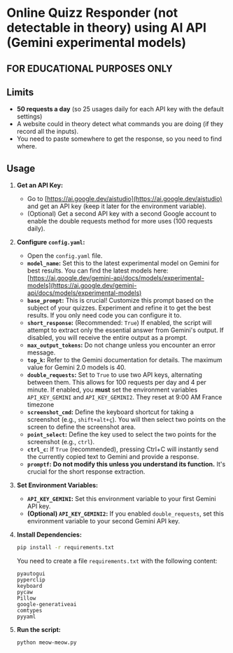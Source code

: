 # Online Quizz Responder (not detectable in theory) using AI API (Gemini experimental models)

## FOR EDUCATIONAL PURPOSES ONLY

## Limits

*   **50 requests a day** (so 25 usages daily for each API key with the default settings)
*   A website could in theory detect what commands you are doing (if they record all the inputs).
*   You need to paste somewhere to get the response, so you need to find where.

## Usage

1. **Get an API Key:**
    *   Go to [https://ai.google.dev/aistudio](https://ai.google.dev/aistudio) and get an API key (keep it later for the environment variable).
    *   (Optional) Get a second API key with a second Google account to enable the double requests method for more uses (100 requests daily).

2. **Configure `config.yaml`:**
    *   Open the `config.yaml` file.
    *   **`model_name`:** Set this to the latest experimental model on Gemini for best results. You can find the latest models here: [https://ai.google.dev/gemini-api/docs/models/experimental-models](https://ai.google.dev/gemini-api/docs/models/experimental-models)
    *   **`base_prompt`:** This is crucial! Customize this prompt based on the subject of your quizzes. Experiment and refine it to get the best results. If you only need code you can configure it to.
    *   **`short_response`:**  (Recommended: `True`) If enabled, the script will attempt to extract only the essential answer from Gemini's output. If disabled, you will receive the entire output as a prompt.
    *   **`max_output_tokens`:** Do not change unless you encounter an error message.
    *   **`top_k`:** Refer to the Gemini documentation for details. The maximum value for Gemini 2.0 models is 40.
    *   **`double_requests`:** Set to `True` to use two API keys, alternating between them. This allows for 100 requests per day and 4 per minute. If enabled, you **must** set the environment variables `API_KEY_GEMINI` and `API_KEY_GEMINI2`. They reset at 9:00 AM France timezone
    *   **`screenshot_cmd`:** Define the keyboard shortcut for taking a screenshot (e.g., `shift+alt+ç`). You will then select two points on the screen to define the screenshot area.
    *   **`point_select`:** Define the key used to select the two points for the screenshot (e.g., `ctrl`).
    *   **`ctrl_c`:** If `True` (recommended), pressing Ctrl+C will instantly send the currently copied text to Gemini and provide a response.
    *   **`promptf`:** **Do not modify this unless you understand its function.** It's crucial for the short response extraction.

3. **Set Environment Variables:**
    *   **`API_KEY_GEMINI`:** Set this environment variable to your first Gemini API key.
    *   **(Optional) `API_KEY_GEMINI2`:** If you enabled `double_requests`, set this environment variable to your second Gemini API key.

4. **Install Dependencies:**

    ```bash
    pip install -r requirements.txt
    ```

    You need to create a file `requirements.txt` with the following content:

    ```
    pyautogui
    pyperclip
    keyboard
    pycaw
    Pillow
    google-generativeai
    comtypes
    pyyaml
    ```
5. **Run the script:**
   ```bash
   python meow-meow.py
